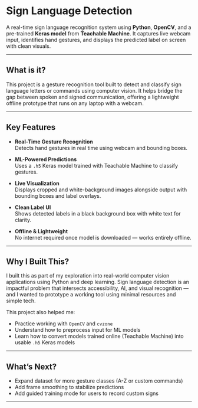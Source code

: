 #  Sign Language Detection

A real-time sign language recognition system using **Python**, **OpenCV**, and a pre-trained **Keras model** from **Teachable Machine**. It captures live webcam input, identifies hand gestures, and displays the predicted label on screen with clean visuals.


---

## What is it?

This project is a gesture recognition tool built to detect and classify sign language letters or commands using computer vision. It helps bridge the gap between spoken and signed communication, offering a lightweight offline prototype that runs on any laptop with a webcam.

---

## Key Features

-  **Real-Time Gesture Recognition**  
  Detects hand gestures in real time using webcam and bounding boxes.

-  **ML-Powered Predictions**  
  Uses a `.h5` Keras model trained with Teachable Machine to classify gestures.

- **Live Visualization**  
  Displays cropped and white-background images alongside output with bounding boxes and label overlays.

-  **Clean Label UI**  
  Shows detected labels in a black background box with white text for clarity.

- **Offline & Lightweight**  
  No internet required once model is downloaded — works entirely offline.

---

## Why I Built This?

I built this as part of my exploration into real-world computer vision applications using Python and deep learning. Sign language detection is an impactful problem that intersects accessibility, AI, and visual recognition — and I wanted to prototype a working tool using minimal resources and simple tech.

This project also helped me:
- Practice working with `OpenCV` and `cvzone`
- Understand how to preprocess input for ML models
- Learn how to convert models trained online (Teachable Machine) into usable `.h5` Keras models

---

##  What’s Next?

- Expand dataset for more gesture classes (A-Z or custom commands)
- Add frame smoothing to stabilize predictions
- Add guided training mode for users to record custom signs

---
